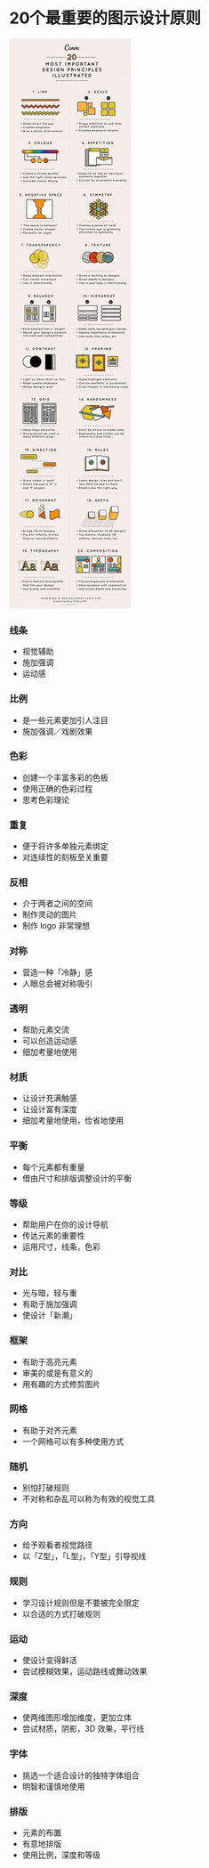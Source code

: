 # 20个最重要的图示设计原则

![](20principles.jpg)

### 线条

* 视觉辅助
* 施加强调
* 运动感

### 比例

* 是一些元素更加引人注目
* 施加强调／戏剧效果

### 色彩

* 创建一个丰富多彩的色板
* 使用正确的色彩过程
* 思考色彩理论

### 重复

* 便于将许多单独元素绑定
* 对连续性的刻板至关重要

### 反相

* 介于两者之间的空间
* 制作灵动的图片
* 制作 logo 非常理想

### 对称

* 营造一种「冷静」感
* 人眼总会被对称吸引

### 透明

* 帮助元素交流
* 可以创造运动感
* 细加考量地使用

### 材质

* 让设计充满触感
* 让设计富有深度
* 细加考量地使用，俭省地使用

### 平衡

* 每个元素都有重量
* 借由尺寸和排版调整设计的平衡

### 等级

* 帮助用户在你的设计导航
* 传达元素的重要性
* 运用尺寸，线条，色彩

### 对比

* 光与暗，轻与重
* 有助于施加强调
* 使设计「新潮」

### 框架

* 有助于高亮元素
* 审美的或是有意义的
* 用有趣的方式修剪图片

### 网格

* 有助于对齐元素
* 一个网格可以有多种使用方式

### 随机

* 别怕打破规则
* 不对称和杂乱可以称为有效的视觉工具

### 方向

* 给予观看者视觉路径
* 以「Z型」，「L型」，「Y型」引导视线

### 规则

* 学习设计规则但是不要被完全限定
* 以合适的方式打破规则

### 运动

* 使设计变得鲜活
* 尝试模糊效果，运动路线或舞动效果

### 深度

* 使两维图形增加维度，更加立体
* 尝试材质，阴影，3D 效果，平行线

### 字体

* 挑选一个适合设计的独特字体组合
* 明智和谨慎地使用

### 排版

* 元素的布置
* 有意地排版
* 使用比例，深度和等级



